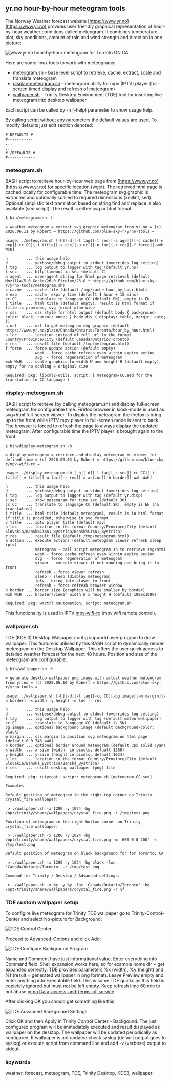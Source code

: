 ## yr.no hour-by-hour meteogram tools

The Norway Weather forecast website [https://www.yr.no](https://www.yr.no) provides user friendly graphical
representation of hour-by-hour weather conditions called meteogram. It combines temperature plot, sky conditions,
amount of rain and wind strength and direction in one picture:

![www.yr.no hour-by-hour meteogram for Toronto ON CA](screenshot/yr.no-hour-by-hour.png)

Here are some linux tools to work with meteograms:

* [meteogram.sh](#meteogramsh) - base level script to retrieve, cache, extract, scale and translate meteogram
* [display-meteogram.sh](display-meteogramsh) - meteogram utility for mpv (IPTV) player (full-screen timed display and refresh of meteogram)
* [wallpaper.sh](wallpapersh) - Trinity Desktop Environment (TDE) tool for inserting live meteogram into desktop wallpaper

Each script can be called by -h (-help) parameter to show usage help.

By calling script without any parameters the default values are used.
To modify defaults just edit section denoted:

    # DEFAULTS #
    #-----------
    ...
    ...
    # /DEFAULTS #
    #------------

### meteogram.sh

BASH script to retrieve hour-by-hour web page from [https://www.yr.no](https://www.yr.no) for specific location (wget).
The retrieved html page is cached locally for configurable time. The meteogram svg graphic is extracted and optionally
scalled to required dimensions (xmllint, sed). Optional simplistic text translation based on string find and replace
is also available (sed script). The result is either svg or html format.

    $ bin/meteogram.sh -h

    = weather meteogram = extract svg graphic meteogram from yr.no = (c) 2020.06.11 by Robert = https://github.com/blue-sky-r/yrno-tools =

    usage: ./meteogram.sh [-h][-d][-l tag][-t sec][-a agent][-c cache][-e exp][-cc CC][-i title][-s css][-u url][-o loc][-r res][-f force][-wxh WxH]

    h        ... this usage help
    d        ... verbose/debug output to stdout (overrides log setting)
    l tag    ... log output to logger with tag (default yr.no)
    t sec    ... http timeout in sec (default 7)
    a agent  ... user-agent string for html page retrieval (default Mozilla/5.0 Gecko/26.0 Firefox/26.0 * https://github.com/blue-sky-r/yrno-tools/meteogram.sh)
    c cache  ... cache file (default /tmp/cache-hour_by_hour.html)
    e exp    ... cache  expiry time (default 1 hour + 15 mins)
    cc CC    ... translate to language CC (default EN), empty is EN
    i title  ... html title (default empty), result is html format if title is provided, svg format otherwise
    s css    ... css style for html output (default body { background-color: black; cursor: none; } body div { display: table, margin: auto; })
    u url    ... url to get meteogram svg graphic (default https://www.yr.no/place/Canada/Ontario/Toronto/hour_by_hour.html)
    o loc    ... location instead of full url in the format Country/Province/City (default Canada/Ontario/Toronto)
    r res    ... result file (default /tmp/meteogram.html)
    f force  ... force update action (default empty)
                 wget - force cache refresh even within expiry period
                 svg  - force regeneration of meteogram
    wxh WxH  ... scale graphics to width W and height H (default empty), empty for no scaling = original size

    Required: pkg: libxml2-utils, script: [ meteogram-CC.sed for the translation to CC language ]

### display-meteogram.sh

BASH script to retrieve (by calling meteogram.sh) and display full-screen meteogram for configurable time.
Firefox browser in kiosk-mode is used as svg+html full-screen viewer. To display the meteogram the firefox
is bring up to the front while IPTV mpv player in full-screen mode is sent to back. The browser is forced to refresh
the page to always display the updated meteogram. After configurable time the IPTV player is brought again to the front.

    $ bin/display-meteogram.sh -h

    = display meteogram = retrieve and display meteogram in viewer for defined time = (c) 2020.06.03 by Robert = https://github.com/blue-sky-r/mpv-wifi-rc =

    usage: ./display-meteogram.sh [-h][-d][-l tag][-s sec][-cc CC][-i title][-v title][-o loc][-r res][-a action][-b border][-wxh WxH]

    h        ... this usage help
    d        ... verbose/debug output to stdout (overrides log setting)
    l tag    ... log output to logger with tag (default yr.disp)
    s sec    ... show meteogram for time sec (default 30)
    cc CC    ... translate to language CC (default SK), empty is EN (no translation)
    i title  ... html title (default meteogram), result is in html format if title is provided, otherwise in svg format
    v title  ... iptv player title (default mpv)
    o loc    ... location in the format Country/Province/City (default Slovakia/Bansk%C3%A1_Bystrica/Bansk%C3%A1_Bystrica)
    r res    ... result file (default /tmp/meteogram.html)
    a action ... execute actions (default meteogram viewer refresh sleep iptv)
                 meteogram - call script meteogram.sh to retrieve svg/html
                 wget - force cache refresh even within expiry period
                 svg  - force regeneration of meteogram
                 viewer - execute viewer if not running and bring it to front
                 refresh - force viewer refresh
                 sleep - sleep (display meteogram)
                 iptv - bring iptv player to front
                 refresh - force refresh browser window
    b border ... border size (graphics will be smaller by border)
    wxh WxH  ... browser/viewer width W x height H (default 1920x1080)

    Required: pkg: wmctrl xautomation; script: meteogram.sh

This functionality is used in IPTV [mpv-wifi-rc](https://github.com/blue-sky-r/mpv-wifi-rc) (mpv wifi remote control).

### wallpaper.sh

TDE (KDE 3) Desktop Wallpaper config supportd user program to draw wallpaper. This feature is utilised by this BASH script
to dynamically render meteogram on the Desktop Wallpaper. This offers the user quick access to detailed weather forecast
for the next 48 hours. Position and size of the meteogram are configurable.

    $ bin/wallpaper.sh -h

    = generate desktop wallpaper png image with actual weather meteogram from yr.no = (c) 2020.06.10 by Robert = https://github.com/blue-sky-r/yrno-tools =

    usage: ./wallpaper.sh [-h][-d][-l tag][-cc CC][-bg image][-m margin][-b border] -x width -y height -o loc -r res

    h        ... this usage help
    d        ... verbose/debug output to stdout (overrides log setting)
    l tag    ... log output to logger with tag (default meteo-wallpaper)
    cc CC    ... translate to language CC (default is SK)
    bg image ... optional background image (default background-color: black)
    m margin ... css margin to position svg meteogram on html page (default 0 0 743 440)
    b border ... optional border around meteogram (default 3px solid cyan)
    x width  ... x-size (width  in pixels, default 1280)
    y height ... y-size (height in pixels, default 1024)
    o loc    ... location in the format Country/Province/City (default Slovakia/Banská_Bystrica/Banská_Bystrica)
    r res    ... result desktop wallpaper (png) file

    Required: pkg: cutycapt; script: meteogram.sh [meteogram-CC.sed]

    Examples

    Default position of meteogram in the right-top corner on Trinity crystal_fire wallpaper:

     > ./wallpaper.sh -x 1280 -y 1024 -bg /opt/trinity/share/wallpapers/crystal_fire.png -r /tmp/test.png

    Position of meteogram in the right-bottom corner on Trinity crystal_fire wallpaper:

     > ./wallpaper.sh -x 1280 -y 1024 -bg /opt/trinity/share/wallpapers/crystal_fire.png -m '600 0 0 200' -r /tmp/test.png

    Default position of meteogram on black background for for Toronto, CA

     > ./wallpaper.sh -x 1280 -y 1024 -bg black -loc 'Canada/Ontario/Toronto' -r /tmp/test.png

    Command for Trinity / Desktop / Advanced settings:

     > ./wallpaper.sh -x %x -y %y -loc 'Canada/Ontario/Toronto' -bg /opt/trinity/share/wallpapers/crystal_fire.png -r %f

### TDE custom wallpaper setup

To configire live meteogram for Trinity TDE wallpaper go to Trinity-Control-Center and select No-picture for Background:

![TDE Control Center](screenshot/tde-apperance-background.png)

Proceed to Advanced-Options and click Add:

![TDE Configure Background Program](screenshot/tde-add-bg-program.png)

Name and Comment have just informational value. Enter everything into Command field. Shell expansion works here,
so for example home dir ~ get expanded correctly. TDE provides parameters %x (width), %y (height)
and %f (result = generated wallpaper in png format). Leave Preview empty and enter anything into Executable field.
This is some TDE quicks as this field is copletely ignored but must not be left empty. Keep refresh time 60 min
to not abuse [yr.no Data-access-and-terms-of-service](https://hjelp.yr.no/hc/en-us/articles/360001946134-Data-access-and-terms-of-service).

After clicking OK you should get something like this

![TDE Advanced Background Settings](screenshot/tde-add-bg-advanced.png)

Click OK and then Apply in Trinity Control Center - Backgound. The just configured program will be immediately executed
and result displayed as wallpaper on the desktop. The wallpaper will be updated periodically as configured. If wallpaper
is not updated check syslog (default output goes to syslog) or execute script from command line and add -v (verbose)
output to stdout.

### keywords

weather, forecast, meteogram, TDE, Trinity Desktop, KDE3, wallpaper